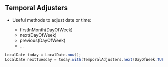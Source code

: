 ## Temporal Adjusters

* Useful methods to adjust date or time:

  * firstInMonth(DayOfWeek)
  * next(DayOfWeek)
  * previous(DayOfWeek)
  * ...

```java
LocalDate today = LocalDate.now();
LocalDate nextTuesday = today.with(TemporalAdjusters.next(DayOfWeek.TUESDAY));
```